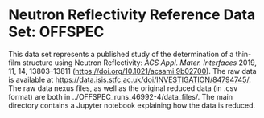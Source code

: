 # Neutron Reflectivity Reference Data Set: OFFSPEC

This data set represents a published study of the determination of a thin-film structure using Neutron Reflectivity: *ACS Appl. Mater. Interfaces* 2019, 11, 14, 13803–13811 (https://doi.org/10.1021/acsami.9b02700). The raw data is available at https://data.isis.stfc.ac.uk/doi/INVESTIGATION/84794745/. The raw data nexus files, as well as the original reduced data (in .csv format) are both in ../OFFSPEC_runs_46992-4/data_files/. The main directory contains a Jupyter notebook explaining how the data is reduced.
